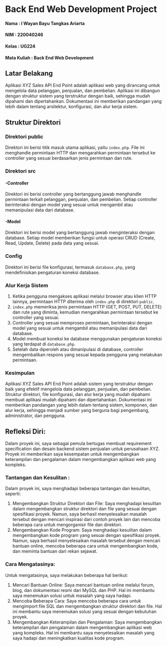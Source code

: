 # Back End Web Development Project

#### Nama  : I Wayan Bayu Tangkas Ariarta
#### NIM   : 220040246
#### Kelas : UG224
#### Mata Kuliah : Back End Web Development


## Latar Belakang

Aplikasi XYZ Sales API End Point adalah aplikasi web yang dirancang untuk mengelola data pelanggan, penjualan, dan pembelian. Aplikasi ini dibangun dengan struktur sistem yang terstruktur dengan baik, sehingga mudah dipahami dan dipertahankan. Dokumentasi ini memberikan pandangan yang lebih dalam tentang arsitektur, konfigurasi, dan alur kerja sistem.

## Struktur Direktori

### Direktori public
Direktori ini berisi titik masuk utama aplikasi, yaitu `index.php`. File ini menghandle permintaan HTTP dan mengarahkan permintaan tersebut ke controller yang sesuai berdasarkan jenis permintaan dan rute.

### Direktori src

#### -Controller
Direktori ini berisi controller yang bertanggung jawab menghandle permintaan terkait pelanggan, penjualan, dan pembelian. Setiap controller berinteraksi dengan model yang sesuai untuk mengambil atau memanipulasi data dari database.

#### -Model
Direktori ini berisi model yang bertanggung jawab menginteraksi dengan database. Setiap model memberikan fungsi untuk operasi CRUD (Create, Read, Update, Delete) pada data yang sesuai.

### Config
Direktori ini berisi file konfigurasi, termasuk `database.php`, yang mendefinisikan pengaturan koneksi database.

### Alur Kerja Sistem

1. Ketika pengguna mengakses aplikasi melalui browser atau klien HTTP lainnya, permintaan HTTP diterima oleh `index.php` di direktori `public`.
2. `index.php` memeriksa jenis permintaan HTTP (GET, POST, PUT, DELETE) dan rute yang diminta, kemudian mengarahkan permintaan tersebut ke controller yang sesuai.
3. Controller yang sesuai memproses permintaan, berinteraksi dengan model yang sesuai untuk mengambil atau memanipulasi data dari database.
4. Model membuat koneksi ke database menggunakan pengaturan koneksi yang terdapat di `database.php`.
5. Setelah data diperoleh atau dimanipulasi di database, controller mengembalikan respons yang sesuai kepada pengguna yang melakukan permintaan.


### Kesimpulan

Aplikasi XYZ Sales API End Point adalah sistem yang terstruktur dengan baik yang efektif mengelola data pelanggan, penjualan, dan pembelian. Struktur direktori, file konfigurasi, dan alur kerja yang mudah dipahami membuat aplikasi mudah dipahami dan dipertahankan. Dokumentasi ini memberikan pandangan yang lebih dalam tentang sistem, komponen, dan alur kerja, sehingga menjadi sumber yang berguna bagi pengembang, administrator, dan pengguna.

## Refleksi Diri: 
Dalam proyek ini, saya sebagai pemula bertugas membuat requirement specification dan desain backend sistem penjualan untuk perusahaan XYZ. Proyek ini memberikan saya kesempatan untuk mengembangkan keterampilan dan pengalaman dalam mengembangkan aplikasi web yang kompleks.

### Tantangan dan Kesulitan :
Dalam proyek ini, saya menghadapi beberapa tantangan dan kesulitan, seperti:
1.	Mengembangkan Struktur Direktori dan File: Saya menghadapi kesulitan dalam mengembangkan struktur direktori dan file yang sesuai dengan spesifikasi proyek. Namun, saya berhasil menyelesaikan masalah tersebut dengan mencari inspirasi dari contoh proyek lain dan mencoba beberapa cara untuk mengorganisir file dan direktori.
2.	Mengembangkan Kode Program: Saya menghadapi kesulitan dalam mengembangkan kode program yang sesuai dengan spesifikasi proyek. Namun, saya berhasil menyelesaikan masalah tersebut dengan mencari bantuan online, mencoba beberapa cara untuk mengembangkan kode, dan meminta bantuan dari rekan sejawat.

### Cara Mengatasinya:
Untuk mengatasinya, saya melakukan beberapa hal berikut:
1.	Mencari Bantuan Online: Saya mencari bantuan online melalui forum, blog, dan dokumentasi resmi dari MySQL dan PHP. Hal ini membantu saya menemukan solusi untuk masalah yang saya hadapi.
2.	Mencoba Beberapa Cara: Saya mencoba beberapa cara untuk mengimport file SQL dan mengembangkan struktur direktori dan file. Hal ini membantu saya menemukan solusi yang sesuai dengan kebutuhan proyek.
3.	Mengembangkan Keterampilan dan Pengalaman: Saya mengembangkan keterampilan dan pengalaman dalam mengembangkan aplikasi web yang kompleks. Hal ini membantu saya menyelesaikan masalah yang saya hadapi dan meningkatkan kualitas kode program.

